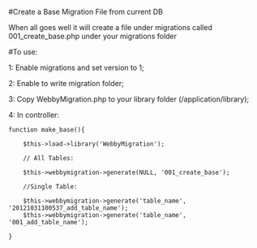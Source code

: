 #Create a Base Migration File from current DB



When all goes well it will create a file under migrations called 001_create_base.php under your migrations folder


#To use:

1: Enable migrations and set version to 1;

2: Enable to write migration folder;

3: Copy WebbyMigration.php to your library folder (/application/library);

4: In controller:


    function make_base(){

        $this->load->library('WebbyMigration');

        // All Tables:

        $this->webbymigration->generate(NULL, '001_create_base');

        //Single Table:

        $this->webbymigration->generate('table_name', '20121031100537_add_table_name');
        $this->webbymigration->generate('table_name', '001_add_table_name');

    }
    

